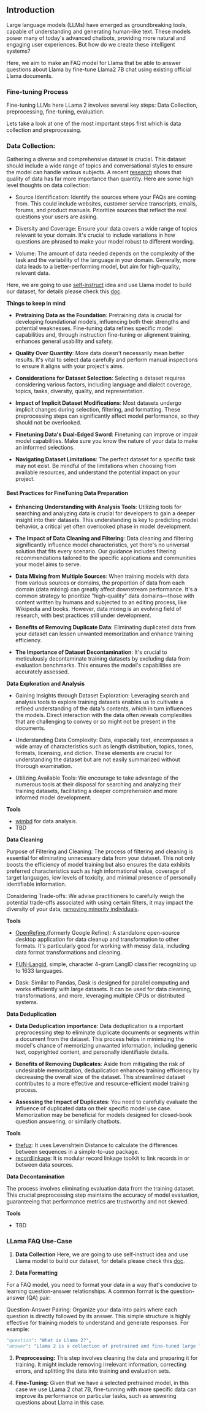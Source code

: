 ## Introduction

Large language models (LLMs) have emerged as groundbreaking tools, capable of understanding and generating human-like text. These models power many of today's advanced chatbots, providing more natural and engaging user experiences. But how do we create these intelligent systems?

Here, we aim to make an FAQ model for Llama that be able to answer questions about Llama by fine-tune Llama2 7B chat using existing official Llama documents.


### Fine-tuning Process

Fine-tuning LLMs here LLama 2 involves several key steps: Data Collection, preprocessing, fine-tuning, evaluation.

Lets take a look at one of the most important steps first which is data collection and preprocessing.


### **Data Collection:**

Gathering a diverse and comprehensive dataset is crucial. This dataset should include a wide range of topics and conversational styles to ensure the model can handle various subjects. A recent [research](https://arxiv.org/pdf/2305.11206.pdf) shows that quality of data has far more importance than quantity. Here are some high level thoughts on data collection:

- Source Identification: Identify the sources where your FAQs are coming from. This could include websites, customer service transcripts, emails, forums, and product manuals. Prioritize sources that reflect the real questions your users are asking.

- Diversity and Coverage: Ensure your data covers a wide range of topics relevant to your domain. It's crucial to include variations in how questions are phrased to make your model robust to different wording.

- Volume: The amount of data needed depends on the complexity of the task and the variability of the language in your domain. Generally, more data leads to a better-performing model, but aim for high-quality, relevant data.

Here, we are going to use [self-instruct](https://arxiv.org/abs/2212.10560) idea and use Llama model to build our dataset, for details please check this [doc](./data_pipelines/REAME.md).


**Things to keep in mind**

- **Pretraining Data as the Foundation**: Pretraining data is crucial for developing foundational models, influencing both their strengths and potential weaknesses. Fine-tuning data refines specific model capabilities and, through instruction fine-tuning or alignment training, enhances general usability and safety.

- **Quality Over Quantity**: More data doesn't necessarily mean better results. It's vital to select data carefully and perform manual inspections to ensure it aligns with your project's aims.

- **Considerations for Dataset Selection**: Selecting a dataset requires considering various factors, including language and dialect coverage, topics, tasks, diversity, quality, and representation.

- **Impact of Implicit Dataset Modifications**: Most datasets undergo implicit changes during selection, filtering, and formatting. These preprocessing steps can significantly affect model performance, so they should not be overlooked.

- **Finetuning Data's Dual-Edged Sword**: Finetuning can improve or impair model capabilities. Make sure you know the nature of your data to make an informed selections.

- **Navigating Dataset Limitations**: The perfect dataset for a specific task may not exist. Be mindful of the limitations when choosing from available resources, and understand the potential impact on your project.

#### **Best Practices for FineTuning Data Preparation**

- **Enhancing Understanding with Analysis Tools**: Utilizing tools for searching and analyzing data is crucial for developers to gain a deeper insight into their datasets. This understanding is key to predicting model behavior, a critical yet often overlooked phase in model development.

- **The Impact of Data Cleaning and Filtering**: Data cleaning and filtering significantly influence model characteristics, yet there's no universal solution that fits every scenario. Our guidance includes filtering recommendations tailored to the specific applications and communities your model aims to serve.

- **Data Mixing from Multiple Sources**: When training models with data from various sources or domains, the proportion of data from each domain (data mixing) can greatly affect downstream performance. It's a common strategy to prioritize "high-quality" data domains—those with content written by humans and subjected to an editing process, like Wikipedia and books. However, data mixing is an evolving field of research, with best practices still under development.

- **Benefits of Removing Duplicate Data**: Eliminating duplicated data from your dataset can lessen unwanted memorization and enhance training efficiency.

- **The Importance of Dataset Decontamination**: It's crucial to meticulously decontaminate training datasets by excluding data from evaluation benchmarks. This ensures the model's capabilities are accurately assessed.


**Data Exploration and Analysis**

- Gaining Insights through Dataset Exploration: Leveraging search and analysis tools to explore training datasets enables us to cultivate a refined understanding of the data's contents, which in turn influences the models. Direct interaction with the data often reveals complexities that are challenging to convey or so might not be present in the documents.

- Understanding Data Complexity: Data, especially text, encompasses a wide array of characteristics such as length distribution, topics, tones, formats, licensing, and diction. These elements are crucial for understanding the dataset but are not easily summarized without thorough examination.

- Utilizing Available Tools: We encourage to take advantage of the numerous tools at their disposal for searching and analyzing their training datasets, facilitating a deeper comprehension and more informed model development.

**Tools**

- [wimbd](https://github.com/allenai/wimbd) for data analysis.
- TBD



**Data Cleaning**

Purpose of Filtering and Cleaning: The process of filtering and cleaning is essential for eliminating unnecessary data from your dataset. This not only boosts the efficiency of model training but also ensures the data exhibits preferred characteristics such as high informational value, coverage of target languages, low levels of toxicity, and minimal presence of personally identifiable information.

Considering Trade-offs: We advise practitioners to carefully weigh the potential trade-offs associated with using certain filters, it may impact the diversity of your data, [removing minority individuals](https://arxiv.org/abs/2104.08758).

**Tools**
- [OpenRefine](https://github.com/OpenRefine/OpenRefine?tab=readme-ov-file),(formerly Google Refine): A standalone open-source desktop application for data cleanup and transformation to other formats. It's particularly good for working with messy data, including data format transformations and cleaning.

- [FUN-Langid](https://github.com/google-research/url-nlp/tree/main/fun-langid), simple, character 4-gram LangID classifier recognizing up to 1633 languages.

- Dask: Similar to Pandas, Dask is designed for parallel computing and works efficiently with large datasets. It can be used for data cleaning, transformations, and more, leveraging multiple CPUs or distributed systems.




**Data Deduplication**

- **Data Deduplication importance**: Data deduplication is a important preprocessing step to eliminate duplicate documents or segments within a document from the dataset. This process helps in minimizing the model's chance of memorizing unwanted information, including generic text, copyrighted content, and personally identifiable details.

- **Benefits of Removing Duplicates**: Aside from mitigating the risk of undesirable memorization, deduplication enhances training efficiency by decreasing the overall size of the dataset. This streamlined dataset contributes to a more effective and resource-efficient model training process.

- **Assessing the Impact of Duplicates**: You need to carefully evaluate the influence of duplicated data on their specific model use case. Memorization may be beneficial for models designed for closed-book question answering, or similarly chatbots.

**Tools**

- [thefuz](https://github.com/seatgeek/thefuzz): It uses Levenshtein Distance to calculate the differences between sequences in a simple-to-use package.
- [recordlinkage](https://github.com/J535D165/recordlinkage): It is modular record linkage toolkit to link records in or between data sources.

**Data Decontamination**

The process involves eliminating evaluation data from the training dataset. This crucial preprocessing step maintains the accuracy of model evaluation, guaranteeing that performance metrics are trustworthy and not skewed.

**Tools**
- TBD




### **LLama FAQ Use-Case**


1. **Data Collection**
Here, we are going to use self-instruct idea and use Llama model to build our dataset, for details please check this [doc](./data_pipelines/REAME.md).

2. **Data Formatting**

For a FAQ model, you need to format your data in a way that's conducive to learning question-answer relationships. A common format is the question-answer (QA) pair:

Question-Answer Pairing: Organize your data into pairs where each question is directly followed by its answer. This simple structure is highly effective for training models to understand and generate responses. For example:

```python
"question": "What is Llama 2?",
"answer": "Llama 2 is a collection of pretrained and fine-tuned large language models ranging from 7 billion to 70 billion parameters, optimized for dialogue use cases."
```


3. **Preprocessing:** This step involves cleaning the data and preparing it for training. It might include removing irrelevant information, correcting errors, and splitting the data into training and evaluation sets.


4. **Fine-Tuning:** Given that we have a selected pretrained model, in this case we use LLama 2 chat 7B, fine-tunning with more specific data can improve its performance on particular tasks, such as answering questions about Llama in this case.
